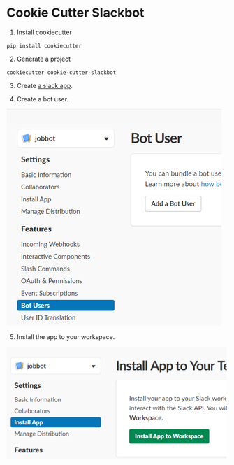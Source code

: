 # Cookie Cutter Slackbot


1. Install cookiecutter
```
pip install cookiecutter
```

2. Generate a project
```
cookiecutter cookie-cutter-slackbot
```

3. Create [a slack app](https://api.slack.com/apps?new_app=1).

4. Create a bot user.

![Bot User](img/bot-user.PNG)

5. Install the app to your workspace.

![Install App](img/install-app.PNG)
